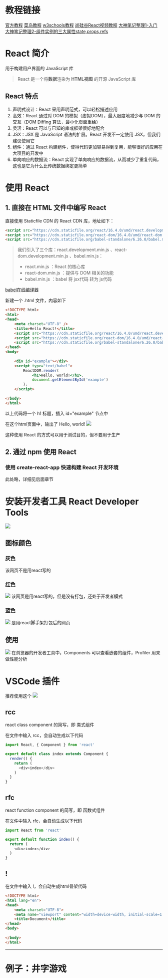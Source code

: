 # 教程链接

[官方教程](https://react.nodejs.cn/learn)
[菜鸟教程](https://www.runoob.com/react/react-tutorial.html)
[w3schools教程](https://www.w3schools.cn/react/default.asp)
[尚硅谷React视频教程](https://www.bilibili.com/video/BV1wy4y1D7JT/)
[大神笔记整理1-入门](https://blog.csdn.net/yangaoyuan1999/article/details/117605896)
[大神笔记整理2-组件实例的三大属性state,props,refs](https://blog.csdn.net/yangaoyuan1999/article/details/117651823)

# React 简介

用于构建用户界面的 JavaScript 库
> React 是一个将**数据**渲染为 **HTML视图** 的开源 JavaScript 库

## React 特点

1. 声明式设计：React 采用声明范式，可以轻松描述应用
2. 高效：React 通过对 DOM 的模拟（虚拟DOM），最大限度地减少与 DOM 的交互（DOM Diffing 算法，最小化页面重绘）
3. 灵活：React 可以与已知的库或框架很好地配合
4. JSX：JSX 是 JavaScript 语法的扩展。React 开发不一定使用 JSX，但我们建议使用它
5. 组件：通过 React 构建组件，使得代码更加容易得到复用，能够很好的应用在大项目的开发中
6. 单向响应的数据流：React 实现了单向响应的数据流，从而减少了重复代码，这也是它为什么比传统数据绑定更简单

# 使用 React

## 1. 直接在 HTML 文件中编写 React

直接使用 Staticfile CDN 的 React CDN 库，地址如下：
```html
<script src="https://cdn.staticfile.org/react/16.4.0/umd/react.development.js"></script>
<script src="https://cdn.staticfile.org/react-dom/16.4.0/umd/react-dom.development.js"></script>
<script src="https://cdn.staticfile.org/babel-standalone/6.26.0/babel.min.js"></script>
```

> 我们引入了三个库：react.development.min.js 、react-dom.development.min.js 、babel.min.js：
> - react.min.js ：React 的核心库
> - react-dom.min.js ：提供与 DOM 相关的功能
> - babel.min.js ：babel 将 jsx代码 转为 js代码

[babel在线编译器](https://babeljs.io/repl)

新建一个 .html 文件，内容如下
```html
<!DOCTYPE html>
<html>
<head>
    <meta charset="UTF-8" />
    <title>Hello React!</title>
    <script src="https://cdn.staticfile.org/react/16.4.0/umd/react.development.js"></script>
    <script src="https://cdn.staticfile.org/react-dom/16.4.0/umd/react-dom.development.js"></script>
    <script src="https://cdn.staticfile.org/babel-standalone/6.26.0/babel.min.js"></script>
</head>
<body>
 
    <div id="example"></div>
    <script type="text/babel">
        ReactDOM.render(
            <h1>Hello, world!</h1>,
            document.getElementById('example')
        );
    </script>
 
</body>
</html>
```
以上代码将一个 h1 标题，插入 id="example" 节点中

在这个html页面中，输出了 Hello, world!
![](resources/2023-11-08-15-29-59.png)

这种使用 React 的方式可以用于测试目的，但不要用于生产

## 2. 通过 npm 使用 React

### 使用 create-react-app 快速构建 React 开发环境

此处略，详细见后面章节

# 安装开发者工具 React Developer Tools

![](resources/2023-11-15-20-13-52.png)

## 图标颜色

### 灰色

该网页不是用react写的

### 红色

![](resources/2023-11-15-20-18-25.png)
该网页是用react写的，但是没有打包，还处于开发者模式

### 蓝色

![](resources/2023-11-15-20-19-15.png)
是用react脚手架打包后的网页

## 使用

![](resources/2023-11-15-20-24-39.png)
在浏览器的开发者工具中，Components 可以查看嵌套的组件，Profiler 用来做性能分析

# VSCode 插件

推荐使用这个
![](resources/2023-12-20-09-08-02.png)

## rcc

react class component 的简写，即 类式组件

在文件中输入 rcc，会自动生成以下代码
```js
import React, { Component } from 'react'

export default class index extends Component {
  render() {
    return (
      <div>index</div>
    )
  }
}
```

## rfc

react function component 的简写，即 函数式组件

在文件中输入 rfc，会自动生成以下代码
```js
import React from 'react'

export default function index() {
  return (
    <div>index</div>
  )
}
```

## !

在文件中输入 !，会自动生成html骨架代码
```html
<!DOCTYPE html>
<html lang="en">
<head>
    <meta charset="UTF-8">
    <meta name="viewport" content="width=device-width, initial-scale=1.0">
    <title>Document</title>
</head>
<body>
    
</body>
</html>
```







---

# 例子：井字游戏




